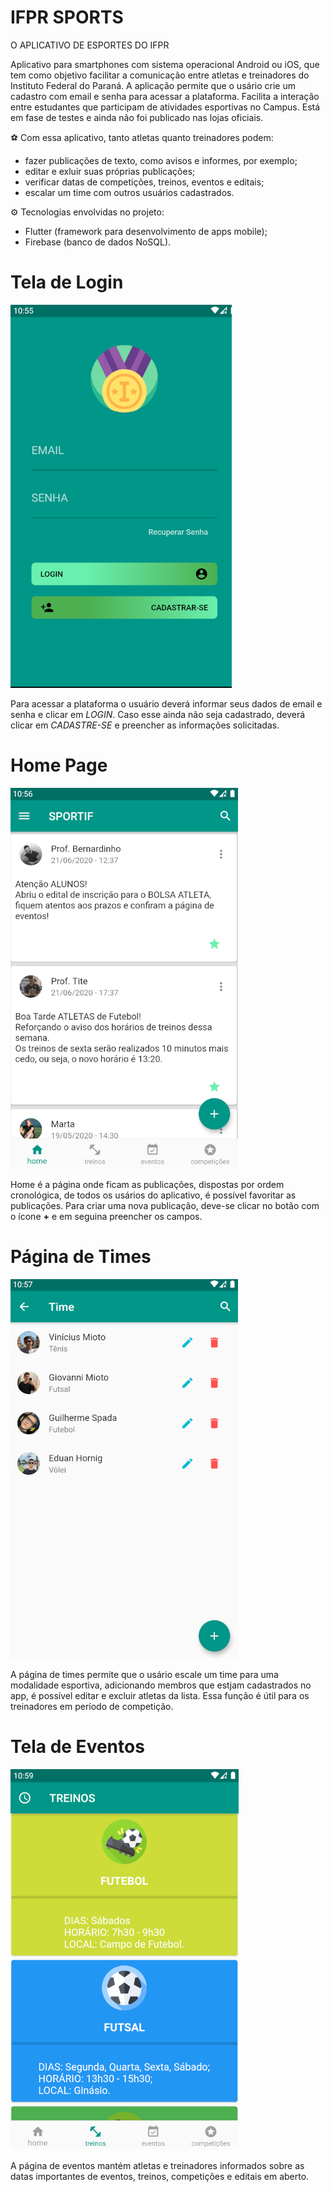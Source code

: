 # IFPR SPORTS
O APLICATIVO DE ESPORTES DO IFPR

Aplicativo para smartphones com sistema operacional Android ou iOS, que tem como objetivo facilitar a comunicação entre atletas e treinadores do Instituto Federal do Paraná. A aplicação permite que o usário crie um cadastro com email e senha para acessar a plataforma. Facilita a interação entre estudantes que participam de atividades esportivas no Campus. Está em fase de testes e ainda não foi publicado nas lojas oficiais.

⚽ Com essa aplicativo, tanto atletas quanto treinadores podem:
* fazer publicações de texto, como avisos e informes, por exemplo;
* editar e exluir suas próprias publicações;
* verificar datas de competições, treinos, eventos e editais;
* escalar um time com outros usuários cadastrados.

⚙️ Tecnologias envolvidas no projeto:
* Flutter (framework para desenvolvimento de apps mobile);
* Firebase (banco de dados NoSQL).

# Tela de Login
![tela de login](https://github.com/viniciusmioto/portfolio/blob/master/img/sportif-1.png?raw=true "Login")  

Para acessar a plataforma o usuário deverá informar seus dados de email e senha e clicar em *LOGIN*. Caso esse ainda não seja cadastrado, deverá clicar em *CADASTRE-SE* e preencher as informações solicitadas.

# Home Page
![home page](https://github.com/viniciusmioto/portfolio/blob/master/img/sportif-2.png?raw=true "Home")

Home é a página onde ficam as publicações, dispostas por ordem cronológica, de todos os usários do aplicativo, é possível favoritar as publicações. Para criar uma nova publicação, deve-se clicar no botão com o ícone **+** e em seguina preencher os campos.

# Página de Times
![team](https://github.com/viniciusmioto/portfolio/blob/master/img/sportif-3.png?raw=true "Times") 

A página de times permite que o usário escale um time para uma modalidade esportiva, adicionando membros que estjam cadastrados no app, é possível editar e excluir atletas da lista. Essa função é útil para os treinadores em período de competição.

# Tela de Eventos
![events](https://github.com/viniciusmioto/portfolio/blob/master/img/sportif-4.png?raw=true "Eventos")

A página de eventos mantém atletas e treinadores informados sobre as datas importantes de eventos, treinos, competições e editais em aberto.
